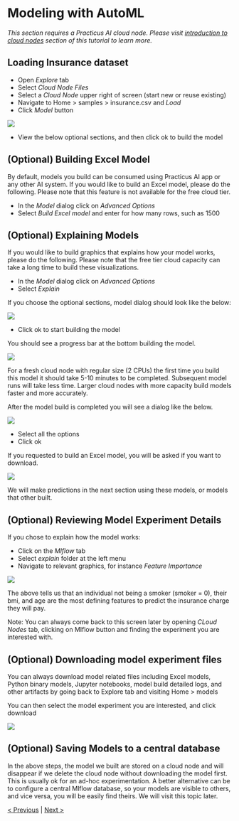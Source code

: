 # Modeling with AutoML

_This section requires a Practicus AI cloud node. Please visit [introduction to cloud nodes](cloud-intro.md) section of this tutorial to learn more._

## Loading Insurance dataset

- Open _Explore_ tab
- Select _Cloud Node Files_ 
- Select a _Cloud Node_ upper right of screen (start new or reuse existing)
- Navigate to Home > samples > insurance.csv and _Load_ 
- Click _Model_ button

![](img/model/model-1.png)

- View the below optional sections, and then click ok to build the model

## (Optional) Building Excel Model

By default, models you build can be consumed using Practicus AI app or any other AI system. If you would like to build an Excel model, please do the following. Please note that this feature is not available for the free cloud tier.

- In the _Model_ dialog click on _Advanced Options_
- Select _Build Excel model_ and enter for how many rows, such as 1500

## (Optional) Explaining Models

If you would like to build graphics that explains how your model works, please do the following. Please note that the free tier cloud capacity can take a long time to build these visualizations.  

- In the _Model_ dialog click on _Advanced Options_
- Select _Explain_

If you choose the optional sections, model dialog should look like the below:  

![](img/model/model-2.png)

- Click ok to start building the model

You should see a progress bar at the bottom building the model. 

![](img/model/model-3.png)

For a fresh cloud node with regular size (2 CPUs) the first time you build this model it should take 5-10 minutes to be completed. Subsequent model runs will take less time. Larger cloud nodes with more capacity build models faster and more accurately.  

After the model build is completed you will see a dialog like the below.

![](img/model/model-4.png)

- Select all the options
- Click ok

If you requested to build an Excel model, you will be asked if you want to download. 

![](img/model/model-download-excel.png)

We will make predictions in the next section using these models, or models that other built. 

## (Optional) Reviewing Model Experiment Details

If you chose to explain how the model works: 

- Click on the _Mlflow_ tab
- Select _explain_ folder at the left menu 
- Navigate to relevant graphics, for instance _Feature Importance_

![](img/model/model-explain.png)

The above tells us that an individual not being a smoker (smoker = 0), their bmi, and age are the most defining features to predict the insurance charge they will pay.

Note: You can always come back to this screen later by opening _CLoud Nodes_ tab, clicking on Mlflow button and finding the experiment you are interested with. 

## (Optional) Downloading model experiment files

You can always download model related files including Excel models, Python binary models, Jupyter notebooks, model build detailed logs, and other artifacts by going back to Explore tab and visiting Home > models

You can then select the model experiment you are interested, and click download  

![](img/model/model-download-artifacts.png)

## (Optional) Saving Models to a central database 

In the above steps, the model we built are stored on a cloud node and will disappear if we delete the cloud node without downloading the model first. This is usually ok for an ad-hoc experimentation. A better alternative can be to configure a central Mlflow database, so your models are visible to others, and vice versa, you will be easily find theirs. We will visit this topic later.    




[< Previous](data-profiling.md) | [Next >](predict.md)